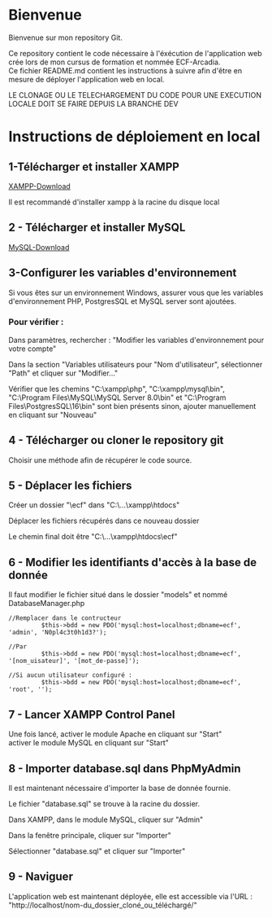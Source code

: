 # Bienvenue

Bienvenue sur mon repository Git.    

Ce repository contient le code nécessaire à l'éxécution de l'application web crée lors de mon cursus de formation et nommée ECF-Arcadia.  
Ce fichier README.md contient les instructions à suivre afin d'être en mesure de déployer l'application web en local.

LE CLONAGE OU LE TELECHARGEMENT DU CODE POUR UNE EXECUTION LOCALE DOIT SE FAIRE DEPUIS LA BRANCHE DEV

# Instructions de déploiement en local

## 1-Télécharger et installer XAMPP
[XAMPP-Download](https://www.apachefriends.org/fr/index.html)

Il est recommandé d'installer xampp à la racine du disque local

## 2 - Télécharger et installer MySQL
[MySQL-Download](https://dev.mysql.com/downloads/mysql/)

## 3-Configurer les variables d'environnement
Si vous êtes sur un environnement Windows, assurer vous que les variables d'environnement PHP, PostgresSQL et MySQL server sont ajoutées.

### Pour vérifier :
Dans paramètres, rechercher : "Modifier les variables d'environnement pour votre compte"  

Dans la section "Variables utilisateurs pour "Nom d'utilisateur", sélectionner "Path" et cliquer sur "Modifier..."

Vérifier que les chemins "C:\xampp\php", "C:\xampp\mysql\bin", "C:\Program Files\MySQL\MySQL Server 8.0\bin" et "C:\Program Files\PostgresSQL\16\bin" sont bien présents sinon, ajouter manuellement en cliquant sur "Nouveau"

## 4 - Télécharger ou cloner le repository git

Choisir une méthode afin de récupérer le code source.

## 5 - Déplacer les fichiers

Créer un dossier "\ecf" dans "C:\\...\xampp\htdocs"

Déplacer les fichiers récupérés dans ce nouveau dossier

Le chemin final doit être "C:\\...\xampp\htdocs\ecf\"

## 6 - Modifier les identifiants d'accès à la base de donnée

Il faut modifier le fichier situé dans le dossier "models" et nommé DatabaseManager.php

```
//Remplacer dans le contructeur
         $this->bdd = new PDO('mysql:host=localhost;dbname=ecf', 'admin', 'N0pl4c3t0h1d3?');

//Par   
         $this->bdd = new PDO('mysql:host=localhost;dbname=ecf', '[nom_uisateur]', '[mot_de-passe]');
         
//Si aucun utilisateur configuré :
         $this->bdd = new PDO('mysql:host=localhost;dbname=ecf', 'root', '');

```

## 7 - Lancer XAMPP Control Panel

Une fois lancé, activer le module Apache en cliquant sur "Start"  
activer le module MySQL en cliquant sur "Start"

## 8 - Importer database.sql dans PhpMyAdmin

Il est maintenant nécessaire d'importer la base de donnée fournie.  

Le fichier "database.sql" se trouve à la racine du dossier.  

Dans XAMPP, dans le module MySQL, cliquer sur "Admin"  

Dans la fenêtre principale, cliquer sur "Importer"  

Sélectionner "database.sql" et cliquer sur "Importer"

## 9 - Naviguer

L'application web est maintenant déployée, elle est accessible via l'URL :
"http://localhost/nom-du_dossier_cloné_ou_téléchargé/"


  

  

  

  

  
  
  




